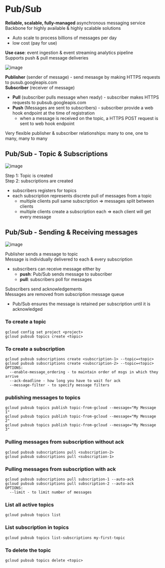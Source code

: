 # Pub/Sub

**Reliable, scalable, fully-managed** asynchronous messaging service  
Backbone for highly available & highly scalable solutions  
  * Auto scale to process billions of messages per day
  * low cost (pay for use)  

**Use case**: event ingestion & event streaming analytics pipeline  
Supports push & pull message deliveries  

![image](https://github.com/ramkrushna26/gcp-notes/assets/45620457/0d95b47b-8a6c-426d-929b-40623bc08217)  

**Publisher** (sender of message) - send mesasge by making HTTPS requests to pusub.googleapis.com  
**Subscriber** (receiver of message)
  * **Pull** (subscriber pulls message when ready) - subscriber makes HTTPS requests to pubsub.googleapis.com
  * **Push** (Messages are sent to subscribers) - subscriber provide a web hook endpoint at the time of registration
    * when a message is received on the topic, a HTTPS POST request is sent to web hook endpoint

Very flexible publisher & subscriber relationships: many to one, one to many, many to many  

## Pub/Sub - Topic & Subscriptions
![image](https://github.com/ramkrushna26/gcp-notes/assets/45620457/fafe692d-3e8b-4766-83a2-a0e20aeae975)   

Step 1: Topic is created  
Step 2: subscriptions are created  
  * subscribers registers for topics
  * each subscription represents discrete pull of messages from a topic
    * multiple clients pull same subscription => messages split between clients
    * multiple clients create a subscription each => each client will get every message


## Pub/Sub - Sending & Receiving messages
![image](https://github.com/ramkrushna26/gcp-notes/assets/45620457/ee390183-dece-45c8-88b0-b4c210f82184)   

Publisher sends a message to topic  
Message is individually delivered to each & every subscription  
  * subscribers can receive message either by
    * **push**: Pub/Sub sends message to subscriber
    * **pull**: subscribers poll for messages

Subscribers send acknowledgements  
Messages are removed from subscription message queue  
  * Pub/Sub ensures the message is retained per subscription until it is acknowledged  


### To create a topic
```
gcloud config set project <project>
gcloud pubsub topics create <topic>
```
### To create a subscription
```
gcloud pubsub subscriptions create <subscription-1> --topic=<topic>
gcloud pubsub subscriptions create <subscription-2> --topic=<topic>
OPTIONS:
  --enable-message_ordering - to maintain order of msgs in which they arrive
  --ack-deadline - how long you have to wait for ack
  --message-filter - to specify message filters
```
### publishing messages to topics
```
gcloud pubsub topics publish topic-from-gcloud --message="My Message 1"
gcloud pubsub topics publish topic-from-gcloud --message="My Message 2"
gcloud pubsub topics publish topic-from-gcloud --message="My Message 3"
```
### Pulling messages from subscription without ack
```
gcloud pubsub subscriptions pull <subscription-2>
gcloud pubsub subscriptions pull <subscription-1>
```
### Pulling messages from subscription with ack
```
gcloud pubsub subscriptions pull subscription-1 --auto-ack
gcloud pubsub subscriptions pull subscription-2 --auto-ack
OPTIONS:
  --limit - to limit number of messages
```
### List all active topics
```
gcloud pubsub topics list
```
### List subscription in topics
```
gcloud pubsub topics list-subscriptions my-first-topic
```
### To delete the topic
```
gcloud pubsub topics delete <topic>
```
